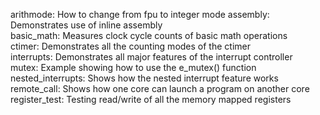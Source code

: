 arithmode:         How to change from fpu to integer mode
assembly:          Demonstrates use of inline assembly  
basic_math:        Measures clock cycle counts of basic math operations  
ctimer:            Demonstrates all the counting modes of the ctimer  
interrupts:        Demonstrates all major features of the interrupt controller  
mutex:             Example showing how to use the e_mutex() function  
nested_interrupts: Shows how the nested interrupt feature works  
remote_call:       Shows how one core can launch a program on another core  
register_test:     Testing read/write of all the memory mapped registers





